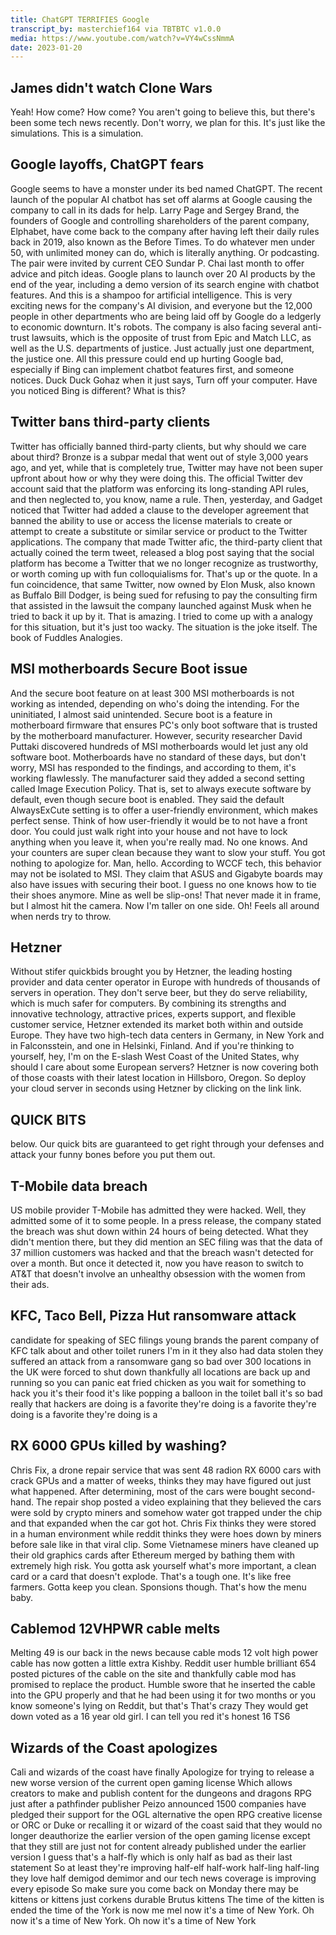 ```yaml
---
title: ChatGPT TERRIFIES Google
transcript_by: masterchief164 via TBTBTC v1.0.0
media: https://www.youtube.com/watch?v=VY4wCssNmmA
date: 2023-01-20
---
```


## James didn't watch Clone Wars

 Yeah! How come? How come? You aren't going to believe this, but there's been some tech news recently. Don't worry, we plan for this. It's just like the simulations. This is a simulation.

## Google layoffs, ChatGPT fears

 Google seems to have a monster under its bed named ChatGPT. The recent launch of the popular AI chatbot has set off alarms at Google causing the company to call in its dads for help. Larry Page and Sergey Brand, the founders of Google and controlling shareholders of the parent company, Elphabet, have come back to the company after having left their daily rules back in 2019, also known as the Before Times. To do whatever men under 50, with unlimited money can do, which is literally anything. Or podcasting. The pair were invited by current CEO Sundar P. Chai last month to offer advice and pitch ideas. Google plans to launch over 20 AI products by the end of the year, including a demo version of its search engine with chatbot features. And this is a shampoo for artificial intelligence. This is very exciting news for the company's AI division, and everyone but the 12,000 people in other departments who are being laid off by Google do a ledgerly to economic downturn. It's robots. The company is also facing several anti-trust lawsuits, which is the opposite of trust from Epic and Match LLC, as well as the U.S. departments of justice. Just actually just one department, the justice one. All this pressure could end up hurting Google bad, especially if Bing can implement chatbot features first, and someone notices. Duck Duck Gohaz when it just says, Turn off your computer. Have you noticed Bing is different? What is this?

## Twitter bans third-party clients

 Twitter has officially banned third-party clients, but why should we care about third? Bronze is a subpar medal that went out of style 3,000 years ago, and yet, while that is completely true, Twitter may have not been super upfront about how or why they were doing this. The official Twitter dev account said that the platform was enforcing its long-standing API rules, and then neglected to, you know, name a rule. Then, yesterday, and Gadget noticed that Twitter had added a clause to the developer agreement that banned the ability to use or access the license materials to create or attempt to create a substitute or similar service or product to the Twitter applications. The company that made Twitter afic, the third-party client that actually coined the term tweet, released a blog post saying that the social platform has become a Twitter that we no longer recognize as trustworthy, or worth coming up with fun colloquialisms for. That's up or the quote. In a fun coincidence, that same Twitter, now owned by Elon Musk, also known as Buffalo Bill Dodger, is being sued for refusing to pay the consulting firm that assisted in the lawsuit the company launched against Musk when he tried to back it up by it. That is amazing. I tried to come up with a analogy for this situation, but it's just too wacky. The situation is the joke itself. The book of Fuddles Analogies.

## MSI motherboards Secure Boot issue

 And the secure boot feature on at least 300 MSI motherboards is not working as intended, depending on who's doing the intending. For the uninitiated, I almost said unintended. Secure boot is a feature in motherboard firmware that ensures PC's only boot software that is trusted by the motherboard manufacturer. However, security researcher David Puttaki discovered hundreds of MSI motherboards would let just any old software boot. Motherboards have no standard of these days, but don't worry, MSI has responded to the findings, and according to them, it's working flawlessly. The manufacturer said they added a second setting called Image Execution Policy. That is, set to always execute software by default, even though secure boot is enabled. They said the default AlwaysExCute setting is to offer a user-friendly environment, which makes perfect sense. Think of how user-friendly it would be to not have a front door. You could just walk right into your house and not have to lock anything when you leave it, when you're really mad. No one knows. And your counters are super clean because they want to slow your stuff. You got nothing to apologize for. Man, hello. According to WCCF tech, this behavior may not be isolated to MSI. They claim that ASUS and Gigabyte boards may also have issues with securing their boot. I guess no one knows how to tie their shoes anymore. Mine as well be slip-ons! That never made it in frame, but I almost hit the camera. Now I'm taller on one side. Oh! Feels all around when nerds try to throw.

## Hetzner

 Without stifer quickbids brought you by Hetzner, the leading hosting provider and data center operator in Europe with hundreds of thousands of servers in operation. They don't serve beer, but they do serve reliability, which is much safer for computers. By combining its strengths and innovative technology, attractive prices, experts support, and flexible customer service, Hetzner extended its market both within and outside Europe. They have two high-tech data centers in Germany, in New York and in Falconsstein, and one in Helsinki, Finland. And if you're thinking to yourself, hey, I'm on the E-slash West Coast of the United States, why should I care about some European servers? Hetzner is now covering both of those coasts with their latest location in Hillsboro, Oregon. So deploy your cloud server in seconds using Hetzner by clicking on the link link.

## QUICK BITS

 below. Our quick bits are guaranteed to get right through your defenses and attack your funny bones before you put them out.

## T-Mobile data breach

 US mobile provider T-Mobile has admitted they were hacked. Well, they admitted some of it to some people. In a press release, the company stated the breach was shut down within 24 hours of being detected. What they didn't mention there, but they did mention an SEC filing was that the data of 37 million customers was hacked and that the breach wasn't detected for over a month. But once it detected it, now you have reason to switch to AT&T that doesn't involve an unhealthy obsession with the women from their ads.

## KFC, Taco Bell, Pizza Hut ransomware attack

 candidate for speaking of SEC filings young brands the parent company of KFC talk about and other toilet runers I'm in it they also had data stolen they suffered an attack from a ransomware gang so bad over 300 locations in the UK were forced to shut down thankfully all locations are back up and running so you can panic eat fried chicken as you wait for something to hack you it's their food it's like popping a balloon in the toilet ball it's so bad really that hackers are doing is a favorite they're doing is a favorite they're doing is a favorite they're doing is a

## RX 6000 GPUs killed by washing?

 Chris Fix, a drone repair service that was sent 48 radion RX 6000 cars with crack GPUs and a matter of weeks, thinks they may have figured out just what happened. After determining, most of the cars were bought second-hand. The repair shop posted a video explaining that they believed the cars were sold by crypto miners and somehow water got trapped under the chip and that expanded when the car got hot. Chris Fix thinks they were stored in a human environment while reddit thinks they were hoes down by miners before sale like in that viral clip. Some Vietnamese miners have cleaned up their old graphics cards after Ethereum merged by bathing them with extremely high risk. You gotta ask yourself what's more important, a clean card or a card that doesn't explode. That's a tough one. It's like free farmers. Gotta keep you clean. Sponsions though. That's how the menu baby.

## Cablemod 12VHPWR cable melts

 Melting 49 is our back in the news because cable mods 12 volt high power cable has now gotten a little extra Kishby. Reddit user humble brilliant 654 posted pictures of the cable on the site and thankfully cable mod has promised to replace the product. Humble swore that he inserted the cable into the GPU properly and that he had been using it for two months or you know someone's lying on Reddit, but that's That's crazy They would get down voted as a 16 year old girl. I can tell you red it's honest 16 TS6

## Wizards of the Coast apologizes

 Cali and wizards of the coast have finally Apologize for trying to release a new worse version of the current open gaming license Which allows creators to make and publish content for the dungeons and dragons RPG just after a pathfinder publisher Peizo announced 1500 companies have pledged their support for the OGL alternative the open RPG creative license or ORC or Duke or recalling it or wizard of the coast said that they would no longer deauthorize the earlier version of the open gaming license except that they still are just not for content already published under the earlier version I guess that's a half-fly which is only half as bad as their last statement So at least they're improving half-elf half-work half-ling half-ling they love half demigod demimor and our tech news coverage is improving every episode So make sure you come back on Monday there may be kittens or kittens just corkens durable Brutus kittens The time of the kitten is ended the time of the York is now me mel now it's a time of New York. Oh now it's a time of New York. Oh now it's a time of New York



